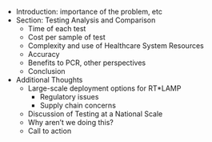 * Introduction: importance of the problem, etc
* Section: Testing Analysis and Comparison
  * Time of each test
  * Cost per sample of test
  * Complexity and use of Healthcare System Resources
  * Accuracy
  * Benefits to PCR, other perspectives
  * Conclusion
* Additional Thoughts
  * Large-scale deployment options for RT*LAMP
    * Regulatory issues
    * Supply chain concerns
  * Discussion of Testing at a National Scale
  * Why aren’t we doing this?
  * Call to action
